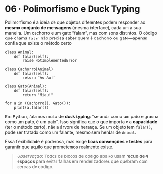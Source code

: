 # 06 · Polimorfismo e Duck Typing

Polimorfismo é a ideia de que objetos diferentes podem responder ao **mesmo conjunto de mensagens** (mesma interface),
cada um à sua maneira. Um cachorro e um gato “falam”, mas com sons distintos. O código que chama `falar` não precisa saber
quem é cachorro ou gato—apenas confia que existe o método certo.

    class Animal:
        def falar(self):
            raise NotImplementedError

    class Cachorro(Animal):
        def falar(self):
            return "Au Au!"

    class Gato(Animal):
        def falar(self):
            return "Miau!"

    for a in (Cachorro(), Gato()):
        print(a.falar())

Em Python, falamos muito de **duck typing**: “se anda como um pato e grasna como um pato, é um pato”.
Isso significa que o que importa é a **capacidade** (ter o método certo), não a árvore de herança. Se um objeto tem `falar()`,
pode ser tratado como um falante, mesmo sem herdar de `Animal`.

Essa flexibilidade é poderosa, mas exige **boas convenções** e **testes** para garantir que aquilo que prometemos realmente existe.

>*Observação*: Todos os blocos de código abaixo usam **recuo de 4 espaços** para evitar falhas em renderizadores que quebram com cercas de código.

